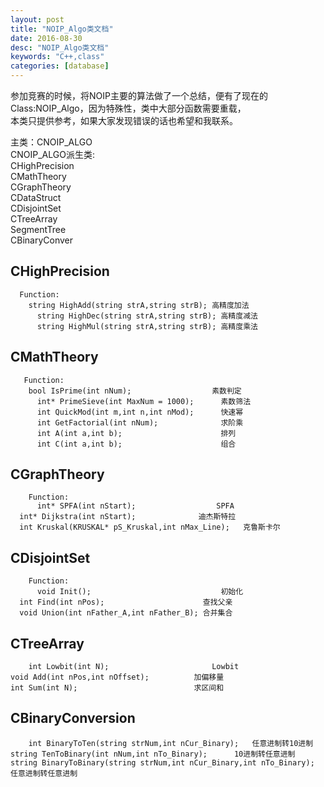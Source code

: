 ```yaml
---
layout: post
title: "NOIP_Algo类文档"
date: 2016-08-30
desc: "NOIP_Algo类文档"
keywords: "C++,class"
categories: [database]
---
```


参加竞赛的时候，将NOIP主要的算法做了一个总结，便有了现在的Class:NOIP_Algo，因为特殊性，类中大部分函数需要重载，  
本类只提供参考，如果大家发现错误的话也希望和我联系。  

主类：CNOIP_ALGO  
    CNOIP_ALGO派生类:  
    CHighPrecision  
    CMathTheory  
    CGraphTheory  
    CDataStruct  
      CDisjointSet  
      CTreeArray  
      SegmentTree  
    CBinaryConver  
    
    
 ## CHighPrecision  
      Function:  
        string HighAdd(string strA,string strB); 高精度加法  
	      string HighDec(string strA,string strB); 高精度减法  
	      string HighMul(string strA,string strB); 高精度乘法  
	      
  ## CMathTheory
       Function:
        bool IsPrime(int nNum);                  素数判定
	      int* PrimeSieve(int MaxNum = 1000);      素数筛法
	      int QuickMod(int m,int n,int nMod);      快速幂
	      int GetFactorial(int nNum);              求阶乘
	      int A(int a,int b);                      排列
	      int C(int a,int b);                      组合
          
   ## CGraphTheory
        Function:
          int* SPFA(int nStart);                  SPFA
	  int* Dijkstra(int nStart);              迪杰斯特拉
	  int Kruskal(KRUSKAL* pS_Kruskal,int nMax_Line);   克鲁斯卡尔
          
   ## CDisjointSet
        Function:
          void Init();                             初始化
	  int Find(int nPos);                      查找父亲
	  void Union(int nFather_A,int nFather_B); 合并集合
          
   ## CTreeArray
        int Lowbit(int N);                       Lowbit
	void Add(int nPos,int nOffset);          加偏移量
	int Sum(int N);                          求区间和
          
   ## CBinaryConversion
        int BinaryToTen(string strNum,int nCur_Binary);   任意进制转10进制
	string TenToBinary(int nNum,int nTo_Binary);      10进制转任意进制
	string BinaryToBinary(string strNum,int nCur_Binary,int nTo_Binary); 任意进制转任意进制
